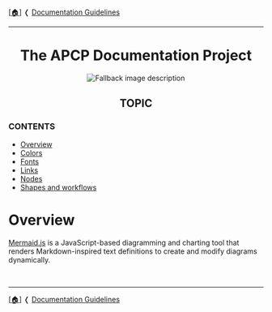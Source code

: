 <!-- u250818 -->

[[🏠︎](../README.md)] ❬ [Documentation Guidelines](README.md)

***


<div align="center">

# The APCP Documentation Project

  <picture>
    <source media="(prefers-color-scheme: dark)" srcset="../../.github/img/logo/apcp-logo-dark-256x256.png">
    <source media="(prefers-color-scheme: light)" srcset="../../.github/img/logo/apcp-logo-light-256x256.png">
    <img alt="Fallback image description" src="../../.github/logo/apcp-logo-light-256x256.png">
  </picture>

## TOPIC

</div>

### CONTENTS

* [Overview](#overview)
* [Colors](#colors)
* [Fonts](#fonts)
* [Links](#links)
* [Nodes](#nodes)
* [Shapes and workflows](#shapes-and-workflows)

# Overview

[Mermaid.js](https://mermaid.js.org/) is a JavaScript-based diagramming and charting tool that renders Markdown-inspired text definitions to create and modify diagrams dynamically.

<br>

***

[[🏠︎](../README.md)] ❬ [Documentation Guidelines](README.md)